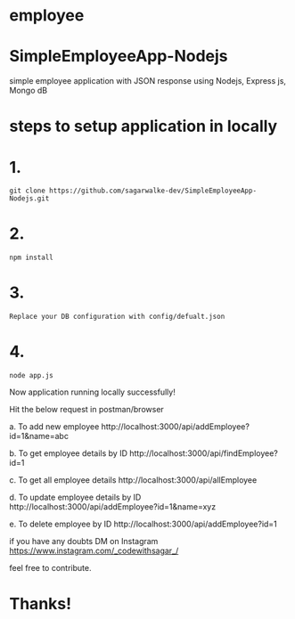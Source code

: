 # employee

# SimpleEmployeeApp-Nodejs
simple employee application with JSON response using Nodejs, Express js, Mongo dB

# steps to setup application in locally

# 1.
    git clone https://github.com/sagarwalke-dev/SimpleEmployeeApp-Nodejs.git
    
# 2. 
    npm install

# 3.
    Replace your DB configuration with config/defualt.json

# 4.
    node app.js
    
    
 Now application running locally successfully!
 
 
 Hit the below request in postman/browser
 
 a. To add new employee
          http://localhost:3000/api/addEmployee?id=1&name=abc
      
 b. To get employee details by ID
          http://localhost:3000/api/findEmployee?id=1
      
c. To get all employee details 
          http://localhost:3000/api/allEmployee
      
d. To update employee details by ID
          http://localhost:3000/api/addEmployee?id=1&name=xyz
      
e. To delete employee by ID
         http://localhost:3000/api/addEmployee?id=1
    
    
    
    
    
    
    
if you have any doubts  DM on Instagram  https://www.instagram.com/_codewithsagar_/


feel free to contribute.
# Thanks!
